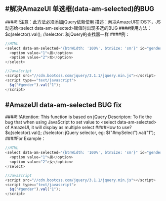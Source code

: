 #解决AmazeUI 单选框(data-am-selected)的BUG
--
####!!!注意：此方法必须添加jQuery依赖使用
描述：解决AmazeUI在IOS下，JS动态给\<select data-am-selected\>赋值时出现多选的BUG
####使用方法：
$q(selector).val(); //selector: 和jQuery的查找器一样
####例：
```javascript
//HTML
<select data-am-selected="{btnWidth: '100%', btnSize: 'sm'}" id="gender" name="gender">
  <option value="1">男</option>
  <option value="2">女</option>
</select>
```
```javascript
//JavaScript
<script src="//cdn.bootcss.com/jquery/3.1.1/jquery.min.js"></script>
<script type=="text/javascript">
  $q("#gender").val("1");
</script>
```


#AmazeUI data-am-selected BUG fix
--
####!!!Attention: This function is based on jQuery
Descripton: To fix the bug that when using JavaScript to set value to \<select data-am-selected\> of AmazeUI, it will display as multiple select
####How to use?
$q(selector).val(); //selector: jQuery selector, eg: $("#mySelect").val("1");
####For Example：
```javascript
//HTML
<select data-am-selected="{btnWidth: '100%', btnSize: 'sm'}" id="gender" name="gender">
  <option value="1">男</option>
  <option value="2">女</option>
</select>
```
```javascript
//JavaScript
<script src="//cdn.bootcss.com/jquery/3.1.1/jquery.min.js"></script>
<script type=="text/javascript">
  $q("#gender").val("1");
</script>
```

